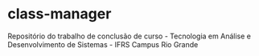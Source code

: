 # class-manager
Repositório do trabalho de conclusão de curso - Tecnologia em Análise e Desenvolvimento de Sistemas - IFRS Campus Rio Grande
